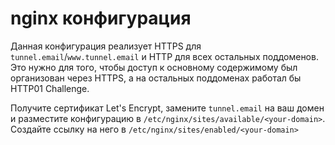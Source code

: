 # nginx конфигурация

Данная конфигурация реализует HTTPS для `tunnel.email`/`www.tunnel.email` и HTTP для всех остальных поддоменов. Это нужно для того, чтобы доступ к основному содержимому был организован через HTTPS, а на остальных поддоменах работал бы HTTP01 Challenge.

Получите сертификат Let's Encrypt, замените `tunnel.email` на ваш домен и разместите конфигурацию в `/etc/nginx/sites/available/<your-domain>`. Создайте ссылку на него в `/etc/nginx/sites/enabled/<your-domain>`